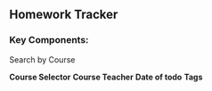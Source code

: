 ## Homework Tracker

### Key Components:

Search by Course

**Course Selector**
**Course Teacher**
**Date of todo**
**Tags**

